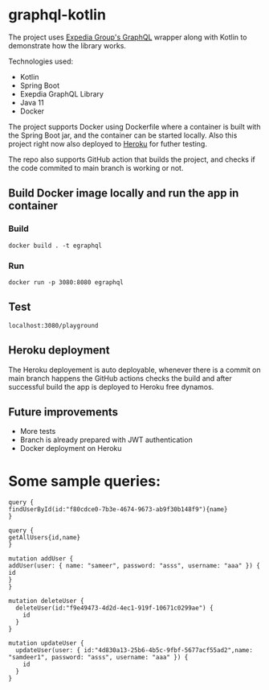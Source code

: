 # graphql-kotlin

The project uses [Expedia Group's GraphQL](https://opensource.expediagroup.com/graphql-kotlin/docs/)
 wrapper along with Kotlin to demonstrate how the library works.

Technologies used:
- Kotlin
- Spring Boot
- Exepdia GraphQL Library
- Java 11
- Docker

The project supports Docker using Dockerfile where a container is built with the Spring Boot jar, and the container can be started locally.
Also this project right now also deployed to [Heroku](https://egraphql-test.herokuapp.com/playground) for futher testing.

The repo also supports GitHub action that builds the project, and checks if the code commited to main branch is working or not.

## Build Docker image locally and run the app in container

### Build
```
docker build . -t egraphql
```

### Run
```
docker run -p 3080:8080 egraphql
```


## Test
```
localhost:3080/playground
```


## Heroku deployment

The Heroku deployement is auto deployable, whenever there is a commit on main branch happens the GitHub actions checks the build and after successful build the app is deployed to Heroku free dynamos.

## Future improvements

- More tests
- Branch is already prepared with JWT authentication
- Docker deployment on Heroku

# Some sample queries:

```
query {
findUserById(id:"f80cdce0-7b3e-4674-9673-ab9f30b148f9"){name}
}
```

```
query {
getAllUsers{id,name}
}
```

```
mutation addUser {
addUser(user: { name: "sameer", password: "asss", username: "aaa" }) {
id
}
}
```

```
mutation deleteUser {
  deleteUser(id:"f9e49473-4d2d-4ec1-919f-10671c0299ae") {
    id
  }
}
```

```
mutation updateUser {
  updateUser(user: { id:"4d830a13-25b6-4b5c-9fbf-5677acf55ad2",name: "samdeer1", password: "asss", username: "aaa" }) {
    id
  }
}
```



